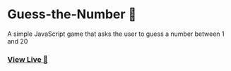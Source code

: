 # Guess-the-Number 🔢
A simple JavaScript game that asks the user to guess a number between 1 and 20
### [ View Live 🔗](https://magdalent.github.io/Guess-the-Number/) 

